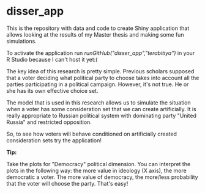 # disser_app

This is the repository with data and code to create Shiny application that allows looking at the results of my Master thesis and making some fun simulations. 

To activate the application run *runGitHub("disser_app","terabitiya")* in your R Studio because I can't host it yet:(

The key idea of this research is pretty simple. Previous scholars supposed that a voter deciding what political party to choose takes into account all the parties participating in a political campaign. However, it's not true. He or she has its own effective choice set. 

The model that is used in this research allows us to simulate the situation when a voter has some consideration set that we can create artificially. It is really appropriate to Russian political system with dominating party "United Russia" and restricted opposition.

So, to see how voters will behave conditioned on artificially created consideration sets try the application!

**Tip:**

Take the plots for "Democracy" political dimension. You can interpret the plots in the following way: the more value in ideology (X axis), the more democratic a voter. The more value of democracy, the more/less probability that the voter will choose the party. That's easy! 
